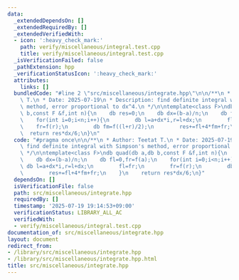 ```yaml
---
data:
  _extendedDependsOn: []
  _extendedRequiredBy: []
  _extendedVerifiedWith:
  - icon: ':heavy_check_mark:'
    path: verify/miscellaneous/integral.test.cpp
    title: verify/miscellaneous/integral.test.cpp
  _isVerificationFailed: false
  _pathExtension: hpp
  _verificationStatusIcon: ':heavy_check_mark:'
  attributes:
    links: []
  bundledCode: "#line 2 \"src/miscellaneous/integrate.hpp\"\n\n/**\n * Author: Teetat\
    \ T.\n * Date: 2025-07-19\n * Description: find definite integral with Simpson's\
    \ method, error proportional to dx^4.\n */\n\ntemplate<class F>\ndb quad(db a,db\
    \ b,const F &f,int n){\n    db res=0;\n    db dx=(b-a)/n;\n    db fl=0,fr=f(a);\n\
    \    for(int i=0;i<n;i++){\n        db l=a+dx*i,r=l+dx;\n        fl=fr;\n    \
    \    fr=f(r);\n        db fm=f((l+r)/2);\n        res+=fl+4*fm+fr;\n    }\n  \
    \  return res*dx/6;\n}\n"
  code: "#pragma once\n\n/**\n * Author: Teetat T.\n * Date: 2025-07-19\n * Description:\
    \ find definite integral with Simpson's method, error proportional to dx^4.\n\
    \ */\n\ntemplate<class F>\ndb quad(db a,db b,const F &f,int n){\n    db res=0;\n\
    \    db dx=(b-a)/n;\n    db fl=0,fr=f(a);\n    for(int i=0;i<n;i++){\n       \
    \ db l=a+dx*i,r=l+dx;\n        fl=fr;\n        fr=f(r);\n        db fm=f((l+r)/2);\n\
    \        res+=fl+4*fm+fr;\n    }\n    return res*dx/6;\n}"
  dependsOn: []
  isVerificationFile: false
  path: src/miscellaneous/integrate.hpp
  requiredBy: []
  timestamp: '2025-07-19 19:14:53+09:00'
  verificationStatus: LIBRARY_ALL_AC
  verifiedWith:
  - verify/miscellaneous/integral.test.cpp
documentation_of: src/miscellaneous/integrate.hpp
layout: document
redirect_from:
- /library/src/miscellaneous/integrate.hpp
- /library/src/miscellaneous/integrate.hpp.html
title: src/miscellaneous/integrate.hpp
---
```

